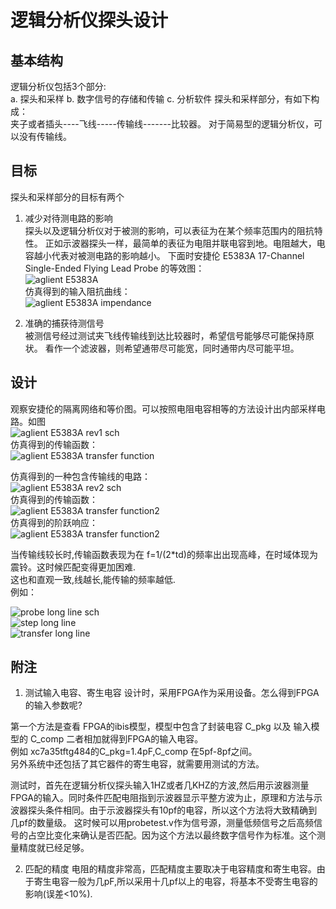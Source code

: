# 逻辑分析仪探头设计
 
## 基本结构
  逻辑分析仪包括3个部分:   
    a. 探头和采样
    b. 数字信号的存储和传输
    c. 分析软件
  探头和采样部分，有如下构成：   
    夹子或者插头----飞线-----传输线-------比较器。 对于简易型的逻辑分析仪，可以没有传输线。

## 目标
  探头和采样部分的目标有两个  
  1. 减少对待测电路的影响  
     探头以及逻辑分析仪对于被测的影响，可以表征为在某个频率范围内的阻抗特性。
     正如示波器探头一样，最简单的表征为电阻并联电容到地。电阻越大，电容越小代表对被测电路的影响越小。
     下面时安捷伦 E5383A 17-Channel Single-Ended Flying Lead Probe 的等效图：  
      ![aglient E5383A](aglient_E5383A.png)  
    仿真得到的输入阻抗曲线：  
      ![aglient E5383A impendance](aglient_E5383A_impendance.png)  
    
     
  2. 准确的捕获待测信号  
    被测信号经过测试夹飞线传输线到达比较器时，希望信号能够尽可能保持原状。
    看作一个滤波器，则希望通带尽可能宽，同时通带内尽可能平坦。
   
## 设计
   观察安捷伦的隔离网络和等价图。可以按照电阻电容相等的方法设计出内部采样电路。如图  
   ![aglient E5383A rev1 sch](E5383A_rev1_sch.png)  
   仿真得到的传输函数：  
     ![aglient E5383A transfer function](E5383A_rev1_transfer_function.png)  
       
   仿真得到的一种包含传输线的电路：  
   ![aglient E5383A rev2 sch](E5383A_rev2_sch.png)  
   仿真得到的传输函数：  
 ![aglient E5383A transfer function2](E5383A_rev2_transfer_function.png)  
   仿真得到的阶跃响应：  
 ![aglient E5383A transfer function2](E5383A_rev2_step.png)  

 当传输线较长时,传输函数表现为在 f=1/(2*td)的频率出出现高峰，在时域体现为震铃。这时候匹配变得更加困难.  
 这也和直观一致,线越长,能传输的频率越低.  
 例如：

 ![probe long line sch](sch_long_line.png)  
 ![step long line](step_long_line.png)  
 ![transfer long line](transfer_long_line.png)  

## 附注
  1. 测试输入电容、寄生电容
  设计时，采用FPGA作为采用设备。怎么得到FPGA的输入参数呢? 

  第一个方法是查看 FPGA的ibis模型，模型中包含了封装电容 C_pkg 以及 输入模型的 C_comp 二者相加就得到FPGA的输入电容。  
  例如 xc7a35tftg484的C_pkg=1.4pF,C_comp 在5pf-8pf之间。  
  另外系统中还包括了其它器件的寄生电容，就需要用测试的方法。
  
  测试时，首先在逻辑分析仪探头输入1HZ或者几KHZ的方波,然后用示波器测量FPGA的输入。同时条件匹配电阻指到示波器显示平整方波为止，原理和方法与示波器探头条件相同。由于示波器探头有10pf的电容，所以这个方法将大致精确到几pf的数量级。
  这时候可以用probetest.v作为信号源，测量低频信号之后高频信号的占空比变化来确认是否匹配。因为这个方法以最终数字信号作为标准。这个测量精度就已经足够。  

  2. 匹配的精度
    电阻的精度非常高，匹配精度主要取决于电容精度和寄生电容。由于寄生电容一般为几pF,所以采用十几pf以上的电容，将基本不受寄生电容的影响(误差<10%).
    
    


  





  